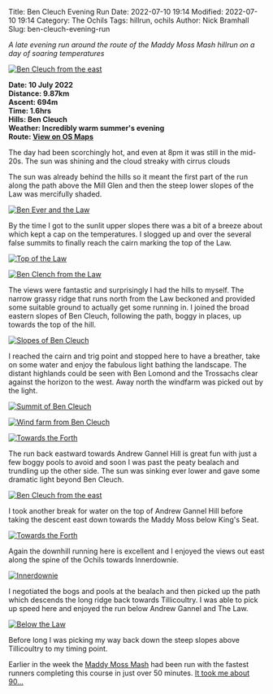 Title: Ben Cleuch Evening Run
Date: 2022-07-10 19:14
Modified: 2022-07-10 19:14
Category: The Ochils
Tags: hillrun, ochils
Author: Nick Bramhall
Slug: ben-cleuch-evening-run

_A late evening run around the route of the Maddy Moss Mash hillrun on a day of soaring temperatures_

<a href="https://www.flickr.com/photos/black_friction/52207657968/in/album-72177720304755845/" title="Ben Cleuch from the east"><img src="https://live.staticflickr.com/65535/52207657968_5d3f319d9c_b.jpg" alt="Ben Cleuch from the east"></a>

<!--more-->

**Date: 10 July 2022  
Distance: 9.87km  
Ascent: 694m  
Time: 1.6hrs  
Hills: Ben Cleuch  
Weather: Incredibly warm summer's evening  
Route: [View on OS Maps](https://www.invertedworld.co.uk/hillwalking/hillwalk/528)**

The day had been scorchingly hot, and even at 8pm it was still in the mid-20s. The sun was shining and the cloud streaky with cirrus clouds 

The sun was already behind the hills so it meant the first part of the run along the path above the Mill Glen and then the steep lower slopes of the Law was mercifully shaded.

<a href="https://www.flickr.com/photos/black_friction/52208127800/in/album-72177720304755845/" title="Ben Ever and the Law"><img src="https://live.staticflickr.com/65535/52208127800_08b20b21f5_b.jpg" alt="Ben Ever and the Law"></a>

By the time I got to the sunlit upper slopes there was a bit of a breeze about which kept a cap on the temperatures. I slogged up and over the several false summits to finally reach the cairn marking the top of the Law.

<a href="https://www.flickr.com/photos/black_friction/52206623432/in/album-72177720304755845/" title="Top of the Law"><img src="https://live.staticflickr.com/65535/52206623432_bf8cf56ce6_b.jpg" alt="Top of the Law"></a>

<a href="https://www.flickr.com/photos/black_friction/52208129680/in/album-72177720304755845/" title="Ben Clench from the Law"><img src="https://live.staticflickr.com/65535/52208129680_500cd908e9_b.jpg" alt="Ben Clench from the Law"></a>

The views were fantastic and surprisingly I had the hills to myself. The narrow grassy ridge that runs north from the Law beckoned and provided some suitable ground to actually get some running in. I joined the broad eastern slopes of Ben Cleuch, following the path, boggy in places, up towards the top of the hill.

<a href="https://www.flickr.com/photos/black_friction/52207631386/in/album-72177720304755845/" title="Slopes of Ben Cleuch"><img src="https://live.staticflickr.com/65535/52207631386_95049f3bb1_b.jpg" alt="Slopes of Ben Cleuch"></a>

I reached the cairn and trig point and stopped here to have a breather, take on some water and enjoy the fabulous light bathing the landscape. The distant highlands could be seen with Ben Lomond and the Trossachs clear against the horizon to the west. Away north the windfarm was picked out by the light.

<a href="https://www.flickr.com/photos/black_friction/52206624557/in/album-72177720304755845/" title="Summit of Ben Cleuch"><img src="https://live.staticflickr.com/65535/52206624557_f6250396ea_b.jpg" alt="Summit of Ben Cleuch"></a>

<a href="https://www.flickr.com/photos/black_friction/52207901654/in/album-72177720304755845/" title="Wind farm from Ben Cleuch"><img src="https://live.staticflickr.com/65535/52207901654_ab13f55018_b.jpg" alt="Wind farm from Ben Cleuch"></a>

<a href="https://www.flickr.com/photos/black_friction/52208131655/in/album-72177720304755845/" title="Towards the Forth"><img src="https://live.staticflickr.com/65535/52208131655_ab65ed5994_b.jpg" alt="Towards the Forth"></a>

The run back eastward towards Andrew Gannel Hill is great fun with just a few boggy pools to avoid and soon I was past the peaty bealach and trundling up the other side. The sun was sinking ever lower and gave some dramatic light beyond Ben Cleuch.

<a href="https://www.flickr.com/photos/black_friction/52208134525/in/album-72177720304755845/" title="Ben Cleuch from the east"><img src="https://live.staticflickr.com/65535/52208134525_1432fe00d7_b.jpg" alt="Ben Cleuch from the east"></a>

I took another break for water on the top of Andrew Gannel Hill before taking the descent east down towards the Maddy Moss below King's Seat.

<a href="https://www.flickr.com/photos/black_friction/52206629187/in/album-72177720304755845/" title="Towards the Forth"><img src="https://live.staticflickr.com/65535/52206629187_82db8d5208_b.jpg" alt="Towards the Forth"></a>

Again the downhill running here is excellent and I enjoyed the views out east along the spine of the Ochils towards Innerdownie.

<a href="https://www.flickr.com/photos/black_friction/52207907034/in/album-72177720304755845/" title="Innerdownie"><img src="https://live.staticflickr.com/65535/52207907034_83c3f887e0_b.jpg" alt="Innerdownie"></a>

I negotiated the bogs and pools at the bealach and then picked up the path which descends the long ridge back towards Tillicoultry. I was able to pick up speed here and enjoyed the run below Andrew Gannel and The Law.

<a href="https://www.flickr.com/photos/black_friction/52206630637/in/album-72177720304755845/" title="Below the Law"><img src="https://live.staticflickr.com/65535/52206630637_5714d16e0a_b.jpg" alt="Below the Law"></a>

Before long I was picking my way back down the steep slopes above Tillicoultry to my timing point. 

Earlier in the week the [Maddy Moss Mash](http://www.ochilhillrunners.org.uk/static.aspx?id=mmm) had been run with the fastest runners completing this course in just over 50 minutes. [It took me about 90...](https://www.strava.com/activities/7448356889)

